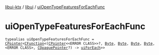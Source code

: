 [libui-ktx](../index.md) / [libui](index.md) / [uiOpenTypeFeaturesForEachFunc](./ui-open-type-features-for-each-func.md)

# uiOpenTypeFeaturesForEachFunc

`typealias uiOpenTypeFeaturesForEachFunc = `[`CPointer`](../kotlinx.cinterop/-c-pointer/index.md)`<`[`CFunction`](../kotlinx.cinterop/-c-function/index.md)`<(`[`CPointer`](../kotlinx.cinterop/-c-pointer/index.md)`<<ERROR CLASS>>?, `[`Byte`](https://kotlinlang.org/api/latest/jvm/stdlib/kotlin/-byte/index.html)`, `[`Byte`](https://kotlinlang.org/api/latest/jvm/stdlib/kotlin/-byte/index.html)`, `[`Byte`](https://kotlinlang.org/api/latest/jvm/stdlib/kotlin/-byte/index.html)`, `[`Byte`](https://kotlinlang.org/api/latest/jvm/stdlib/kotlin/-byte/index.html)`, <ERROR CLASS>, `[`COpaquePointer`](../kotlinx.cinterop/-c-opaque-pointer.md)`?) -> `[`uiForEach`](ui-for-each.md)`>>`
